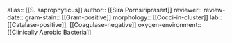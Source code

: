 alias:: [[S. saprophyticus]]
author:: [[Sira Pornsiriprasert]] 
reviewer::
review-date::
gram-stain:: [[Gram-positive]] 
morphology:: [[Cocci-in-cluster]]
lab:: [[Catalase-positive]], [[Coagulase-negative]] 
oxygen-environment:: [[Clinically Aerobic Bacteria]]
